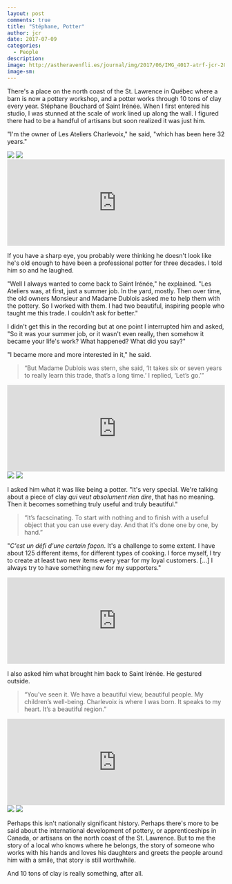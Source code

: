 ```yaml
---
layout: post
comments: true
title: "Stéphane, Potter"
author: jcr
date: 2017-07-09
categories:
  - People
description: 
image: http://astheravenfli.es/journal/img/2017/06/IMG_4017-atrf-jcr-2000-web.jpg
image-sm:
--- 
```


There's a place on the north coast of the St. Lawrence in Québec where a barn is now a pottery workshop, and a potter works through 10 tons of clay every year. Stéphane Bouchard of Saint Irénée. When I first entered his studio, I was stunned at the scale of work lined up along the wall. I figured there had to be a handful of artisans but soon realized it was just him.

"I'm the owner of Les Ateliers Charlevoix," he said, "which has been here 32 years."

<img src="http://astheravenfli.es/journal/img/2017/06/IMG_3982-atrf-jcr-2000-web.jpg">

<img src="http://astheravenfli.es/journal/img/2017/06/IMG_3988-atrf-jcr-2000-web.jpg">

<iframe width="100%" height="200" scrolling="no" frameborder="no" src="https://w.soundcloud.com/player/?url=https%3A//api.soundcloud.com/tracks/332192770&amp;auto_play=false&amp;hide_related=false&amp;show_comments=true&amp;show_user=true&amp;show_reposts=false&amp;visual=true"></iframe>

If you have a sharp eye, you probably were thinking he doesn't look like he's old enough to have been a professional potter for three decades. I told him so and he laughed.

"Well I always wanted to come back to Saint Irénée," he explained. "Les Ateliers was, at first, just a summer job. In the yard, mostly. Then over time, the old owners Monsieur and Madame Dublois asked me to help them with the pottery. So I worked with them. I had two beautiful, inspiring people who taught me this trade. I couldn't ask for better."

I didn't get this in the recording but at one point I interrupted him and asked, "So it was your summer job, or it wasn't even really, then somehow it became your life's work? What happened? What did you say?"

"I became more and more interested in it," he said.

<blockquote>&ldquo;But Madame Dublois was stern, she said, &lsquo;It takes six or seven years to really learn this trade, that&rsquo;s a long time.&rsquo; I replied, &lsquo;Let&rsquo;s go.&rsquo;&rdquo;</blockquote>

<iframe width="100%" height="200" scrolling="no" frameborder="no" src="https://w.soundcloud.com/player/?url=https%3A//api.soundcloud.com/tracks/332192772&amp;auto_play=false&amp;hide_related=false&amp;show_comments=true&amp;show_user=true&amp;show_reposts=false&amp;visual=true"></iframe>

<img src="http://astheravenfli.es/journal/img/2017/06/IMG_3999-atrf-jcr-2000-web.jpg">

<img src="http://astheravenfli.es/journal/img/2017/06/IMG_4000-atrf-jcr-2000-web.jpg">

I asked him what it was like being a potter. "It's very special. We're talking about a piece of clay <i>qui veut absolument rien dire</i>, that has no meaning. Then it becomes something truly useful and truly beautiful."

<blockquote>&ldquo;It&rsquo;s facscinating. To start with nothing and to finish with a useful object that you can use every day. And that it's done one by one, by hand.&rdquo;</blockquote>

"<i>C'est un défi d'une certain façon</i>. It's a challenge to some extent. I have about 125 different items, for different types of cooking. I force myself, I try to create at least two new items every year for my loyal customers. [&hellip;] I always try to have something new for my supporters."

<iframe width="100%" height="200" scrolling="no" frameborder="no" src="https://w.soundcloud.com/player/?url=https%3A//api.soundcloud.com/tracks/332192778&amp;auto_play=false&amp;hide_related=false&amp;show_comments=true&amp;show_user=true&amp;show_reposts=false&amp;visual=true"></iframe>

I also asked him what brought him back to Saint Irénée. He gestured outside.

<blockquote>&ldquo;You've seen it. We have a beautiful view, beautiful people. My children&rsquo;s well-being. Charlevoix is where I was born. It speaks to my heart. It&rsquo;s a beautiful region.&rdquo;</blockquote>

<iframe width="100%" height="200" scrolling="no" frameborder="no" src="https://w.soundcloud.com/player/?url=https%3A//api.soundcloud.com/tracks/332192779&amp;auto_play=false&amp;hide_related=false&amp;show_comments=true&amp;show_user=true&amp;show_reposts=false&amp;visual=true"></iframe>

<img src="http://astheravenfli.es/journal/img/2017/06/IMG_4019-atrf-jcr-2000-web.jpg">

<img src="http://astheravenfli.es/journal/img/2017/06/IMG_3996-atrf-jcr-2000-web.jpg">

Perhaps this isn't nationally significant history. Perhaps there's more to be said about the international development of pottery, or apprenticeships in Canada, or artisans on the north coast of the St. Lawrence. But to me the story of a local who knows where he belongs, the story of someone who works with his hands and loves his daughters and greets the people around him with a smile, that story is still worthwhile.

And 10 tons of clay is really something, after all.